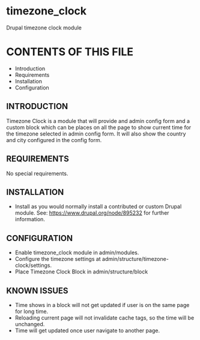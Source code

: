 # timezone_clock
Drupal timezone clock module

# CONTENTS OF THIS FILE

  - Introduction
  - Requirements
  - Installation
  - Configuration


## INTRODUCTION

Timezone Clock is a module that will provide and admin config form and
a custom block which can be places on all the page to show current time
for the timezone selected in admin config form.
It will also show the country and city configured in the config form.


## REQUIREMENTS

No special requirements.


## INSTALLATION

 * Install as you would normally install a contributed or custom Drupal module.
   See: https://www.drupal.org/node/895232 for further information.


## CONFIGURATION
 
 * Enable timezone_clock module in admin/modules.
 * Configure the timezone settings at admin/structure/timezone-clock/settings.
 * Place Timezone Clock Block in admin/structure/block


## KNOWN ISSUES

 * Time shows in a block will not get updated if user is on the same page for long time.
 * Reloading current page will not invalidate cache tags, so the time will be unchanged.
 * Time will get updated once user navigate to another page.